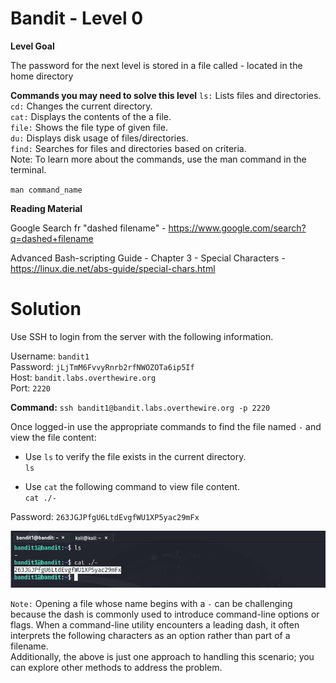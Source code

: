 # Bandit - Level 0
**Level Goal**

The password for the next level is stored in a file called - located in the home directory

**Commands you may need to solve this level**
`ls:` Lists files and directories.  
`cd:` Changes the current directory.  
`cat:` Displays the contents of the a file.  
`file:` Shows the file type of given file.  
`du:` Displays disk usage of files/directories.  
`find:` Searches for files and directories based on criteria.  
Note: To learn more about the commands, use the man command in the terminal.  

`man command_name`

**Reading Material**

Google Search fr "dashed filename" - https://www.google.com/search?q=dashed+filename  

Advanced Bash-scripting Guide - Chapter 3 - Special Characters - https://linux.die.net/abs-guide/special-chars.html  

# Solution
Use SSH to login from the server with the following information.

Username: `bandit1`  
Password: `jLjTmM6FvvyRnrb2rfNWOZOTa6ip5If`  
Host: `bandit.labs.overthewire.org`  
Port: `2220`  

**Command:** `ssh bandit1@bandit.labs.overthewire.org -p 2220`   

Once logged-in use the appropriate commands to find the file named `-` and view the file content:
- Use `ls` to verify the file exists in the current directory.  
  `ls`

- Use `cat` the following command to view file content.  
  `cat ./-`

Password: `263JGJPfgU6LtdEvgfWU1XP5yac29mFx`  

![level 1 solution](../Images/level1-sol.png)  

`Note:` Opening a file whose name begins with a `-` can be challenging because the dash is commonly used to introduce command-line options or flags. When a command-line utility encounters a leading dash, it often interprets the following characters as an option rather than part of a filename.  
Additionally, the above is just one approach to handling this scenario; you can explore other methods to address the problem.
